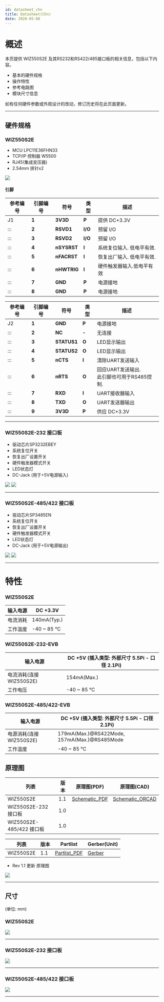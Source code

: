 ```yaml
---
id: datasheet_chn
title: Datasheet(Chn)
date: 2020-05-08
---
```




# 概述

本页提供 WIZ550S2E 及其RS232和RS422/485接口板的相关信息，包括以下内容。

  - 基本的硬件规格
  - 操作特性
  - 参考电路图
  - 模块尺寸信息

如有任何硬件参数或外观设计的改动，修订历史将在此页面更新。

-----
## 硬件规格

### WIZ550S2E

   * MCU LPC11E36FHN33
   * TCP/IP 控制器 W5500
   * RJ45(集成变压器)
   * 2.54mm 排针x2

![](/img/products/wiz550s2e/wiz550s2eds/wiz550s2e_pin.jpg)

#### 引脚

| 参考编号 | 引脚编号  | 符号          | 类型      | 描述             |
| ---- | ----- | ----------- | ------- | -------------- |
| J1   | **1** | **3V3D**    | **P**   | 提供 DC+3.3V     |
| :::  | **2** | **RSVD1**   | **I/O** | 预留 I/O         |
| :::  | **3** | **RSVD2**   | **I/O** | 预留 I/O         |
| :::  | **4** | **nSYSRST** | **I**   | 系统复位输入. 低电平有效. |
| :::  | **5** | **nFACRST** | **I**   | 恢复出厂输入. 低电平有效. |
| :::  | **6** | **nHWTRIG** | **I**   | 硬件触发器输入.低电平有效  |
| :::  | **7** | **GND**     | **P**   | 电源接地           |
| :::  | **8** | **GND**     | **P**   | 电源接地           |

<table>
<thead>
<tr class="header">
<th>参考编号</th>
<th>引脚编号</th>
<th>符号</th>
<th>类型</th>
<th>描述</th>
</tr>
</thead>
<tbody>
<tr class="odd">
<td>J2</td>
<td><strong>1</strong></td>
<td><strong>GND</strong></td>
<td><strong>P</strong></td>
<td>电源接地</td>
</tr>
<tr class="even">
<td>:::</td>
<td><strong>2</strong></td>
<td><strong>NC</strong></td>
<td><strong>-</strong></td>
<td>无连接</td>
</tr>
<tr class="odd">
<td>:::</td>
<td><strong>3</strong></td>
<td><strong>STATUS1</strong></td>
<td><strong>O</strong></td>
<td>LED显示输出</td>
</tr>
<tr class="even">
<td>:::</td>
<td><strong>4</strong></td>
<td><strong>STATUS2</strong></td>
<td><strong>O</strong></td>
<td>LED显示输出</td>
</tr>
<tr class="odd">
<td>:::</td>
<td><strong>5</strong></td>
<td><strong>nCTS</strong></td>
<td><strong>I</strong></td>
<td>清除UART发送输入</td>
</tr>
<tr class="even">
<td>:::</td>
<td><strong>6</strong></td>
<td><strong>nRTS</strong></td>
<td><strong>O</strong></td>
<td>回应UART发送输出.<br />
此引脚也可用于RS485控制.</td>
</tr>
<tr class="odd">
<td>:::</td>
<td><strong>7</strong></td>
<td><strong>RXD</strong></td>
<td><strong>I</strong></td>
<td>UART接收器输入</td>
</tr>
<tr class="even">
<td>:::</td>
<td><strong>8</strong></td>
<td><strong>TXD</strong></td>
<td><strong>O</strong></td>
<td>UART发送器输出</td>
</tr>
<tr class="odd">
<td>:::</td>
<td><strong>9</strong></td>
<td><strong>3V3D</strong></td>
<td><strong>P</strong></td>
<td>供应 DC+3.3V</td>
</tr>
</tbody>
</table>

-----

### WIZ550S2E-232 接口板

   * 驱动芯片SP3232EBEY
   * 系统复位开关
   * 恢复出厂设置开关
   * 硬件触发器模式开关
   * LED状态灯
   * DC-Jack (用于+5V电源输入)

![](/img/products/wiz550s2e/wiz550s2eds/rs232if_pin_20140729.jpg)
![](/img/products/wiz550s2e/wiz550s2eds/크기변환_wiz550s2e-232-evb.png)

-----

### WIZ550S2E-485/422 接口板

   * 驱动芯片SP3485EN
   * 系统复位开关
   * 恢复出厂设置开关
   * 硬件触发器模式开关
   * LED状态灯
   * DC-Jack (用于+5V电源输出)

![](/img/products/wiz550s2e/wiz550s2eds/rs485-422if_pin_20140729.jpg)
![](/img/products/wiz550s2e/wiz550s2eds/크기변환_wiz550s2e-485-evb.png)

-----
# 特性

### WIZ550S2E

| 输入电源 | DC +3.3V     |
| ---- | ------------ |
| 电流消耗 | 140mA(Typ.)  |
| 工作温度 | \-40 \~ 85 ℃ |

### WIZ550S2E-232-EVB

| 输入电源              | DC +5V (插入类型: 外部尺寸 5.5Pi - 口径 2.1Pi) |
| ----------------- | ------------------------------------ |
| 电流消耗(连接WIZ550S2E) | 154mA(Max.)                          |
| 工作电压              | \-40 \~ 85 ℃                         |

### WIZ550S2E-485/422-EVB

| 输入电源               | DC +5V (插入类型: 外部尺寸 5.5Pi - 口径 2.1Pi)         |
| ------------------ | -------------------------------------------- |
| 电源消耗(连接 WIZ550S2E) | 179mA(Max.)@RS422Mode, 157mA(Max.)@RS485Mode |
| 工作温度               | \-40 \~ 85 ℃                                 |
## 原理图

| 列表                    | 版本  | 原理图(PDF)                                                           | 原理图(CAD)                                                             |
| --------------------- | --- | ------------------------------------------------------------------ | -------------------------------------------------------------------- |
| WIZ550S2E             | 1.1 | <a href="/img/products/wiz550s2e/schematic1_wiz550s2e_v1.pdf" target="_blank">Schematic\_PDF</a> | [Schematic\_ORCAD](/img/products/wiz550s2e/wiz550s2e_v1.1_20150917.zip) |
| WIZ550S2E-232 接口板     | 1.0 | <a href="/img/products/wiz550s2e/wiz550s2eds/rs232if_v1_0.pdf" target="_blank"></a>              | [](/img/products/wiz550s2e/wiz550s2eds/rs232if_v1_0.zip)                |
| WIZ550S2E-485/422 接口板 | 1.0 | <a href="/img/products/wiz550s2e/wiz550s2eds/rs485-422if_v1_0.pdf" target="_blank"></a>          | [](/img/products/wiz550s2e/wiz550s2eds/rs485-422if_v1_0.zip)            |

| 列表        | 版本  | Partlist                                                             | Gerber(Unit)                                            |
| --------- | --- | -------------------------------------------------------------------- | ------------------------------------------------------- |
| WIZ550S2E | 1.1 | <a href="/img/products/wiz550s2e/wiz550s2e_ver1.1_pl_150916.pdf" target="_blank">Partlist\_PDF</a> | [Gerber](/img/products/wiz550s2e/wiz550s2e_v1.1.1_pcb.zip) |

  - Rev 1.1 更新 原理图

![](/img/products/wiz550s2e/wiz550s2e_rev.png)

-----
## 尺寸

(单位: mm)

### WIZ550S2E

![](/img/products/wiz550s2e/wiz550s2eds/wiz550s2e_dimension.jpg)

-----

### WIZ550S2E-232 接口板

![](/img/products/wiz550s2e/wiz550s2eds/rs232if_dimension.jpg)

-----

### WIZ550S2E-485/422 接口板

![](/img/products/wiz550s2e/wiz550s2eds/rs485-422if_dimension.jpg)

-----

